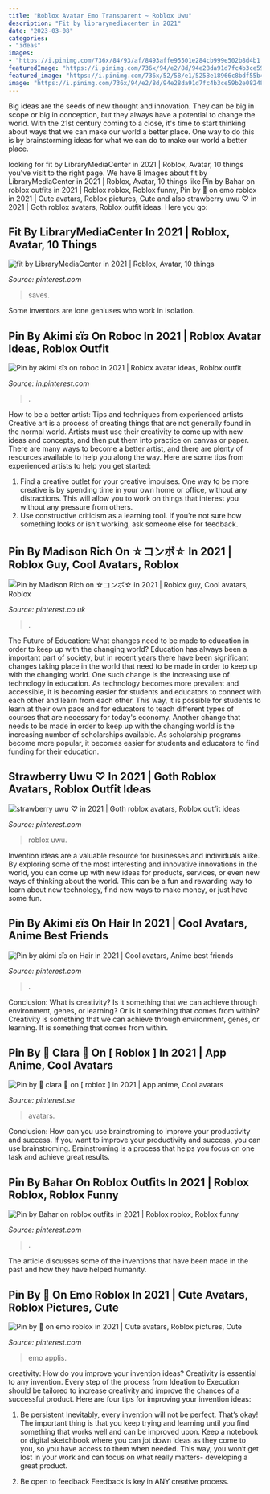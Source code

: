 ```yaml
---
title: "Roblox Avatar Emo Transparent ~ Roblox Uwu"
description: "Fit by librarymediacenter in 2021"
date: "2023-03-08"
categories:
- "ideas"
images:
- "https://i.pinimg.com/736x/84/93/af/8493affe95501e284cb999e502b8d4b1.jpg"
featuredImage: "https://i.pinimg.com/736x/94/e2/8d/94e28da91d7fc4b3ce59b2e0824849f1.jpg"
featured_image: "https://i.pinimg.com/736x/52/58/e1/5258e18966c8bdf55b474c86510920d0.jpg"
image: "https://i.pinimg.com/736x/94/e2/8d/94e28da91d7fc4b3ce59b2e0824849f1.jpg"
---
```



Big ideas are the seeds of new thought and innovation. They can be big in scope or big in conception, but they always have a potential to change the world. With the 21st century coming to a close, it's time to start thinking about ways that we can make our world a better place. One way to do this is by brainstorming ideas for what we can do to make our world a better place.

	

		
looking for fit by LibraryMediaCenter in 2021 | Roblox, Avatar, 10 things you've visit to the right page. We have 8 Images about fit by LibraryMediaCenter in 2021 | Roblox, Avatar, 10 things like Pin by Bahar on roblox outfits in 2021 | Roblox roblox, Roblox funny, Pin by 🖤 on emo roblox in 2021 | Cute avatars, Roblox pictures, Cute and also strawberry uwu ♡ in 2021 | Goth roblox avatars, Roblox outfit ideas. Here you go:
		
    
## Fit By LibraryMediaCenter In 2021 | Roblox, Avatar, 10 Things

<img loading=lazy src="https://i.pinimg.com/736x/04/e4/cb/04e4cbe86fbcf9b9b984206bd9e42035.jpg" onerror="this.onerror=null;this.src='https://tse2.mm.bing.net/th?id=OIP.wLqFRT4mKRemGwAixCx9cAHaMw&amp;pid=15.1';" alt="fit by LibraryMediaCenter in 2021 | Roblox, Avatar, 10 things">

_Source: pinterest.com_

>saves. 

	

Some inventors are lone geniuses who work in isolation.

    
## Pin By Akimi εїз On Roboc In 2021 | Roblox Avatar Ideas, Roblox Outfit

<img loading=lazy src="https://i.pinimg.com/736x/52/58/e1/5258e18966c8bdf55b474c86510920d0.jpg" onerror="this.onerror=null;this.src='https://tse3.mm.bing.net/th?id=OIP.hrzyh89gYzO5O3EbslXnHwHaHa&amp;pid=15.1';" alt="Pin by akimi εїз on roboc in 2021 | Roblox avatar ideas, Roblox outfit">

_Source: in.pinterest.com_

>. 

	

How to be a better artist: Tips and techniques from experienced artists
Creative art is a process of creating things that are not generally found in the normal world. Artists must use their creativity to come up with new ideas and concepts, and then put them into practice on canvas or paper. There are many ways to become a better artist, and there are plenty of resources available to help you along the way. Here are some tips from experienced artists to help you get started: 
1. Find a creative outlet for your creative impulses. One way to be more creative is by spending time in your own home or office, without any distractions. This will allow you to work on things that interest you without any pressure from others. 
2. Use constructive criticism as a learning tool. If you’re not sure how something looks or isn’t working, ask someone else for feedback.

    
## Pin By Madison Rich On ☆コンボ☆ In 2021 | Roblox Guy, Cool Avatars, Roblox

<img loading=lazy src="https://i.pinimg.com/736x/56/c5/88/56c588aa7e95a57a9254eb85fb75d7cf.jpg" onerror="this.onerror=null;this.src='https://tse2.mm.bing.net/th?id=OIP.gjp9zeaj7th8bCWm8QYxdgHaK8&amp;pid=15.1';" alt="Pin by Madison Rich on ☆コンボ☆ in 2021 | Roblox guy, Cool avatars, Roblox">

_Source: pinterest.co.uk_

>. 

	

The Future of Education: What changes need to be made to education in order to keep up with the changing world?
Education has always been a important part of society, but in recent years there have been significant changes taking place in the world that need to be made in order to keep up with the changing world. One such change is the increasing use of technology in education. As technology becomes more prevalent and accessible, it is becoming easier for students and educators to connect with each other and learn from each other. This way, it is possible for students to learn at their own pace and for educators to teach different types of courses that are necessary for today's economy. Another change that needs to be made in order to keep up with the changing world is the increasing number of scholarships available. As scholarship programs become more popular, it becomes easier for students and educators to find funding for their education.

    
## Strawberry Uwu ♡ In 2021 | Goth Roblox Avatars, Roblox Outfit Ideas

<img loading=lazy src="https://i.pinimg.com/736x/84/93/af/8493affe95501e284cb999e502b8d4b1.jpg" onerror="this.onerror=null;this.src='https://tse3.mm.bing.net/th?id=OIP.0I4w8WpDlBGe98tPHVgLogAAAA&amp;pid=15.1';" alt="strawberry uwu ♡ in 2021 | Goth roblox avatars, Roblox outfit ideas">

_Source: pinterest.com_

>roblox uwu. 

	

Invention ideas are a valuable resource for businesses and individuals alike. By exploring some of the most interesting and innovative innovations in the world, you can come up with new ideas for products, services, or even new ways of thinking about the world. This can be a fun and rewarding way to learn about new technology, find new ways to make money, or just have some fun.

    
## Pin By Akimi εїз On Hair In 2021 | Cool Avatars, Anime Best Friends

<img loading=lazy src="https://i.pinimg.com/736x/94/e2/8d/94e28da91d7fc4b3ce59b2e0824849f1.jpg" onerror="this.onerror=null;this.src='https://tse1.mm.bing.net/th?id=OIP.q5yJ7LYAq3UdDYm88nggKgHaFt&amp;pid=15.1';" alt="Pin by akimi εїз on Hair in 2021 | Cool avatars, Anime best friends">

_Source: pinterest.com_

>. 

	

Conclusion: What is creativity? Is it something that we can achieve through environment, genes, or learning? Or is it something that comes from within?
Creativity is something that we can achieve through environment, genes, or learning. It is something that comes from within.

    
## Pin By 🐰 Clara 👜 On [ Roblox ] In 2021 | App Anime, Cool Avatars

<img loading=lazy src="https://i.pinimg.com/736x/31/dc/6c/31dc6c391c03f4f6feee9016b3242eeb.jpg" onerror="this.onerror=null;this.src='https://tse3.mm.bing.net/th?id=OIP.4sYw6QurEeL1HqK_ShSzFwHaNt&amp;pid=15.1';" alt="Pin by 🐰 clara 👜 on [ roblox ] in 2021 | App anime, Cool avatars">

_Source: pinterest.se_

>avatars. 

	

Conclusion: How can you use brainstroming to improve your productivity and success.
If you want to improve your productivity and success, you can use brainstroming. Brainstroming is a process that helps you focus on one task and achieve great results.

    
## Pin By Bahar On Roblox Outfits In 2021 | Roblox Roblox, Roblox Funny

<img loading=lazy src="https://i.pinimg.com/736x/3d/95/a9/3d95a98302378720e29e9842eb7f2207.jpg" onerror="this.onerror=null;this.src='https://tse3.mm.bing.net/th?id=OIP.xPUpWR_ilcEY526QtzKvQwHaMy&amp;pid=15.1';" alt="Pin by Bahar on roblox outfits in 2021 | Roblox roblox, Roblox funny">

_Source: pinterest.com_

>. 

	

The article discusses some of the inventions that have been made in the past and how they have helped humanity.

    
## Pin By 🖤 On Emo Roblox In 2021 | Cute Avatars, Roblox Pictures, Cute

<img loading=lazy src="https://i.pinimg.com/736x/9a/54/9a/9a549a7c44ec9718ee3e426bfa739d07.jpg" onerror="this.onerror=null;this.src='https://tse2.mm.bing.net/th?id=OIP.wI9kLDjEkip0lrpNbKK2VQHaK2&amp;pid=15.1';" alt="Pin by 🖤 on emo roblox in 2021 | Cute avatars, Roblox pictures, Cute">

_Source: pinterest.com_

>emo applis. 

	

creativity: How do you improve your invention ideas?
Creativity is essential to any invention. Every step of the process from Ideation to Execution should be tailored to increase creativity and improve the chances of a successful product. Here are four tips for improving your invention ideas:
1. Be persistent
Inevitably, every invention will not be perfect. That’s okay! The important thing is that you keep trying and learning until you find something that works well and can be improved upon. Keep a notebook or digital sketchbook where you can jot down ideas as they come to you, so you have access to them when needed. This way, you won’t get lost in your work and can focus on what really matters- developing a great product.

2. Be open to feedback
Feedback is key in ANY creative process.


